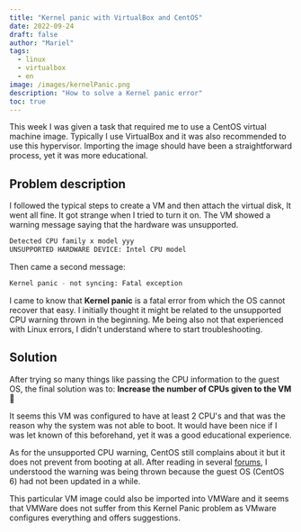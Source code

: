 ```yaml
---
title: "Kernel panic with VirtualBox and CentOS"
date: 2022-09-24
draft: false
author: "Mariel"
tags:
  - linux
  - virtualbox
  - en
image: /images/kernelPanic.png
description: "How to solve a Kernel panic error"
toc: true
---
```


This week I was given a task that required me to use a CentOS virtual machine
image. Typically I use VirtualBox and it was also recommended to use this
hypervisor. Importing the image should have been a straightforward process, yet 
it was more educational.
<!--more-->

## Problem description

I followed the typical steps to create a VM and then attach the virtual disk, 
It went all fine. It got strange when I tried to turn it on. The VM showed a 
warning message saying that the hardware was unsupported.

```bash
Detected CPU family x model yyy
UNSUPPORTED HARDWARE DEVICE: Intel CPU model
```

Then came a second message:

```bash
Kernel panic - not syncing: Fatal exception
```

I came to know that **Kernel panic** is a fatal error from which the OS cannot 
recover that easy. I initially thought it might be related to the unsupported 
CPU warning thrown in the beginning. Me being also not that experienced with 
Linux errors, I didn't understand where to start troubleshooting.

## Solution

After trying so many things like passing the CPU information to the guest OS,
the final solution was to: **Increase the number of CPUs given to the VM** 
:zany_face:

It seems this VM was configured to have at least 2 CPU's and that was the reason
why the system was not able to boot. It would have been nice if I was let known
of this beforehand, yet it was a good educational experience.

As for the unsupported CPU warning, CentOS still complains about it but it does
not prevent from booting at all. After reading in several 
[forums](https://bugs.centos.org/view.php?id=8658), I understood the warning 
was being thrown because the guest OS (CentOS 6) had not been updated in a while.

This particular VM image could also be imported into VMWare and it seems that
VMWare does not suffer from this Kernel Panic problem as VMware configures 
everything and offers suggestions.